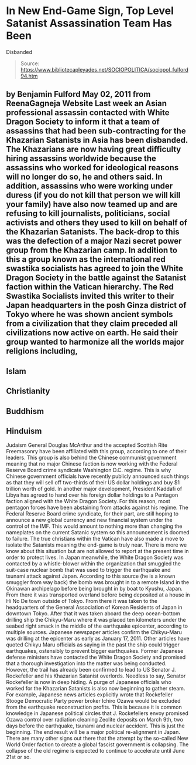# In New End-Game Sign, Top Level Satanist Assassination Team Has Been 
Disbanded

> Source: https://www.bibliotecapleyades.net/SOCIOPOLITICA/sociopol_fulford94.htm

by Benjamin Fulford
May 02, 2011
from
ReenaGagneja Website
Last week an Asian professional assassin
contacted with
White Dragon Society to inform it that a
team of assassins that had been sub-contracting for the Khazarian Satanists
in Asia has been disbanded.
The
Khazarians are now having great difficulty hiring assassins
worldwide because the assassins who worked for ideological reasons
will no longer do so, he and others said. In addition, assassins who were
working under duress (if you do not kill that person we will kill your
family) have also now teamed up and are refusing to kill journalists,
politicians, social activists and others they used to kill on behalf of the
Khazarian Satanists.
The back-drop to this was the defection of a
major Nazi secret power group from the Khazarian camp.
In addition to this a group known as the international red swastika
socialists has agreed to join the White Dragon Society in the battle against
the Satanist faction within
the Vatican hierarchy.
The Red Swastika Socialists invited this
writer to their Japan headquarters in the posh Ginza district of Tokyo where
he was shown ancient symbols from a civilization that they claim preceded
all civilizations now active on earth.
He said their group wanted to harmonize all the
worlds major religions including,
-
Islam
-
Christianity
-
Buddhism
-
Hinduism
-
Judaism
General Douglas McArthur and the accepted
Scottish Rite
Freemasonry have been affiliated with this
group, according to one of their leaders.
This group is also behind the Chinese communist government meaning that no
major Chinese faction is now working with the
Federal Reserve Board crime syndicate Washington D.C. regime.
This is why Chinese government officials have recently publicly announced
such things as that they will sell off two-thirds of their US dollar
holdings and buy $1 trillion worth of gold.
In another major development, President Kaddafi of Libya has agreed
to hand over his foreign dollar holdings to a Pentagon faction aligned with
the White Dragon Society. For this reason, most pentagon forces have been
abstaining from attacks against his regime.
The Federal Reserve Board crime syndicate, for their part, are still hoping
to announce a new global currency and new financial system
under the control of
the IMF. This would amount to nothing more
than changing the nameplates on the current Satanic system so this
announcement is doomed to failure.
The true christians within the Vatican have also made a move to
isolate the Satanists meaning the end-game is truly near. There is more we
know about this situation but are not allowed to report at the present time
in order to protect lives.
In Japan meanwhile, the White Dragon Society was contacted by a
whistle-blower within the organization that smuggled the suit-case nuclear
bomb that was used to trigger the
earthquake and tsunami attack against Japan.
According to this source (he is a known smuggler from way back) the bomb was
brought in to a remote Island in the Okinawan archipelago before being
brought in by boat to Kyushu, Japan. From there it was transported overland
before being deposited at a house in Hi No De town outside of Tokyo. From
there it was taken to the headquarters of the General Association of
Korean Residents of Japan in downtown Tokyo.
After that it was taken aboard the deep ocean-bottom drilling ship
the Chikyu-Maru where it was placed ten
kilometers under the seabed right smack in the middle of the earthquake
epicenter, according to multiple sources. Japanese newspaper articles
confirm the Chikyu-Maru was drilling at the epicenter as early as January
17, 2011.
Other articles have quoted Chikyu Maru officials
as saying in the past the ship could trigger earthquakes, ostensibly to
prevent bigger earthquakes.
Former Japanese defense ministers have contacted the White Dragon Society
and promised that a thorough investigation into the matter was being
conducted. However, the trail has already been confirmed to lead to US
Senator
J. Rockefeller and his Khazarian
Satanist overlords. Needless to say, Senator Rockefeller is now in deep
hiding.
A purge of Japanese officials who worked for the Khazarian Satanists is also
now beginning to gather steam.
For example, Japanese news articles explicitly
wrote that Rockefeller Stooge Democratic Party power broker Ichiro
Ozawa would be excluded from the earthquake reconstruction profits. This
is because it is common knowledge in Japanese political circles that J.
Rockefellers envoy promised Ozawa control over radiation cleaning
Zeolite deposits on March 9th,
two days before the earthquake, tsunami and nuclear accident.
This is just the beginning. The end result will
be a major political re-alignment in Japan.
There are many other signs out there that the attempt by the so-called
New
World Order faction to create a global fascist government is
collapsing.
The collapse of the old regime
is expected to continue to accelerate until June 21st or so.
